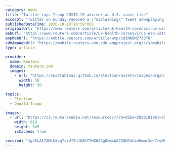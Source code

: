 ```yaml
---
category: news
title: "Twitter raps Trump COVID-19 adviser as U.S. cases rise"
excerpt: "Twitter on Sunday removed a \"misleading\" tweet downplaying the efficacy of masks posted by a top coronavirus adviser to President Donald Trump, while U.S. cases surged before the Nov. 3 election."
publishedDateTime: 2020-10-18T18:59:00Z
originalUrl: "https://www.reuters.com/article/uk-health-coronavirus-usa-idINKBN2730T6"
webUrl: "https://www.reuters.com/article/uk-health-coronavirus-usa-idINKBN2730T6"
ampWebUrl: "https://mobile.reuters.com/article/amp/idINKBN2730T6"
cdnAmpWebUrl: "https://mobile-reuters-com.cdn.ampproject.org/c/s/mobile.reuters.com/article/amp/idINKBN2730T6"
type: article

provider:
  name: Reuters
  domain: reuters.com
  images:
    - url: "https://smartableai.github.io/election/assets/images/organizations/reuters.com-50x50.jpg"
      width: 50
      height: 50

topics:
  - Election
  - Donald Trump

images:
  - url: "https://s3.reutersmedia.net/resources/r/?m=02&d=20201018&t=2&i=1537946213&w=&fh=545px&fw=&ll=&pl=&sq=&r=LYNXMPEG9H0JK"
    width: 818
    height: 545
    isCached: true

secured: "1gbSLA17AMik5pqYsidTSnJU8hT7HX6ZGgKkmcWXCI8W7uUzmKmmrXd/7rqHLEVSXan7uVUQXg5w7CSF7AgdEG+7/LFmqpKmNAXCyMBUjZrnPbulequeC/bMs5+yCnFXVQZFp7ml178D+cIURNzX7McvnyVqgoUCJtxsPnUsLqPJdPtXwpne0wBTLN8vvTYGjmeXM4UXleSURxsmfLR/f/VunPKqecrJNfH76L/tIncUtb9BRDJfbHFgolfHMto2/xa2M1Xx/IWgzilUkikmaLgKEMuiK2jrDlnMARKZWo97wkj8FNtbIsABWtIEIEkCbrDN3L8yUSciaj303D+UYY5Wv+iy5MtWP61bDrXqWHo=;YR/GIR5Z4I8UTz397jL3fw=="
---
```


